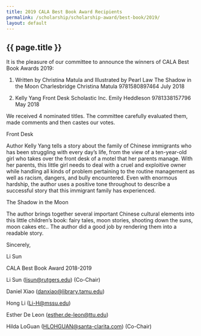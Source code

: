```yaml
---
title: 2019 CALA Best Book Award Recipients
permalink: /scholarship/scholarship-award/best-book/2019/
layout: default
---
```

## {{ page.title }}

It is the pleasure of our committee to announce the winners of CALA Best Book Awards 2019:

1. Written by Christina Matula and Illustrated by Pearl Law
The Shadow in the Moon
Charlesbridge
Christina Matula
9781580897464
July 2018

2. Kelly Yang
Front Desk
Scholastic Inc.
Emily Heddleson
9781338157796
May 2018

We received 4 nominated titles. The committee carefully evaluated them, made comments and then castes our votes.

Front Desk

Author Kelly Yang tells a story about the family of Chinese immigrants who has been struggling with every day’s life, from the view of a ten-year-old girl who takes over the front desk of a motel that her parents manage. With her parents, this little girl needs to deal with a cruel and exploitive owner while handling all kinds of problem pertaining to the routine management as well as racism, dangers, and bully encountered. Even with enormous hardship, the author uses a positive tone throughout to describe a successful story that this immigrant family has experienced.

 

The Shadow in the Moon

The author brings together several important Chinese cultural elements into this little children’s book: fairy tales, moon stories, shooting down the suns, moon cakes etc.. The author did a good job by rendering them into a readable story.

 
Sincerely,

Li Sun

CALA Best Book Award 2018-2019

 

Li Sun (lisun@rutgers.edu) (Co-Chair)

Daniel Xiao (danxiao@library.tamu.edu)

Hong Li (Li-H@mssu.edu)

Esther De Leon (esther.de-leon@ttu.edu)

Hilda LoGuan (HLOHGUAN@santa-clarita.com) (Co-Chair)